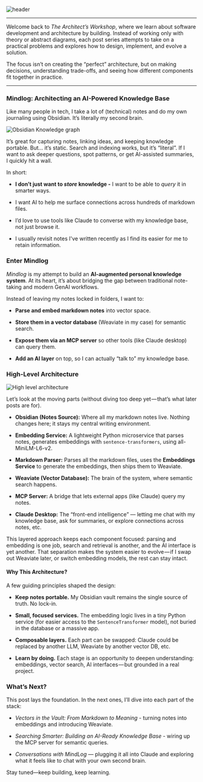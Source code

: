 ![header](https://cdn.hashnode.com/res/hashnode/image/upload/v1755776465513/1a2356c4-a30a-4faf-a266-e349add16d55.jpeg)

---

Welcome back to *The Architect’s Workshop*, where we learn about software development and architecture by building. Instead of working only with theory or abstract diagrams, each post series attempts to take on a practical problems and explores how to design, implement, and evolve a solution.

The focus isn’t on creating the “perfect” architecture, but on making decisions, understanding trade-offs, and seeing how different components fit together in practice. 

---

### Mindlog: Architecting an AI-Powered Knowledge Base

Like many people in tech, I take a lot of (technical) notes and do my own journaling using Obsidian. It’s literally my second brain. 

![Obsidian Knowledge graph](https://cdn-images-1.medium.com/max/1320/1*7RJowAaYZik7_Go61AmyTA.png)

It’s great for capturing notes, linking ideas, and keeping knowledge portable. But… it’s static. Search and indexing works, but it’s “literal”. If I want to ask deeper questions, spot patterns, or get AI-assisted summaries, I quickly hit a wall.

In short:

* **I don’t just want to *store* knowledge -** I want to be able to *query* it in smarter ways.
    
* I want AI to help me surface connections across hundreds of markdown files.
    
* I’d love to use tools like Claude to converse with my knowledge base, not just browse it.

* I usually revisit notes I've written recently as I find its easier for me to retain information.

### Enter Mindlog

*Mindlog* is my attempt to build an **AI-augmented personal knowledge system**. At its heart, it’s about bridging the gap between traditional note-taking and modern GenAI workflows.

Instead of leaving my notes locked in folders, I want to:

* **Parse and embed markdown notes** into vector space.
    
* **Store them in a vector database** (Weaviate in my case) for semantic search.
    
* **Expose them via an MCP server** so other tools (like Claude desktop) can query them.
    
* **Add an AI layer** on top, so I can actually “talk to” my knowledge base.
    

### High-Level Architecture

![High level architecture](https://cdn-images-1.medium.com/max/1320/1*895wmE9BDscgqQsdgZfGNg.png)

Let’s look at the moving parts (without diving too deep yet — that’s what later posts are for).

* **Obsidian (Notes Source):** Where all my markdown notes live. Nothing changes here; it stays my central writing environment.
    
* **Embedding Service:** A lightweight Python microservice that parses notes, generates embeddings with `sentence-transformers`, using all-MiniLM-L6-v2. 
    
* **Markdown Parser:** Parses all the markdown files, uses the **Embeddings Service** to generate the embeddings, then ships them to Weaviate.
    
* **Weaviate (Vector Database):** The brain of the system, where semantic search happens.
    
* **MCP Server:** A bridge that lets external apps (like Claude) query my notes.
    
* **Claude Desktop:** The “front-end intelligence” — letting me chat with my knowledge base, ask for summaries, or explore connections across notes, etc.
    

This layered approach keeps each component focused: parsing and embedding is one job, search and retrieval is another, and the AI interface is yet another. That separation makes the system easier to evolve — if I swap out Weaviate later, or switch embedding models, the rest can stay intact.

#### Why This Architecture?

A few guiding principles shaped the design:

* **Keep notes portable.** My Obsidian vault remains the single source of truth. No lock-in.
    
* **Small, focused services.** The embedding logic lives in a tiny Python service (for easier access to the `SentenceTransformer` model), not buried in the database or a massive app.
    
* **Composable layers.** Each part can be swapped: Claude could be replaced by another LLM, Weaviate by another vector DB, etc.
    
* **Learn by doing.** Each stage is an opportunity to deepen understanding: embeddings, vector search, AI interfaces — but grounded in a real project.
    

### What’s Next?

This post lays the foundation. In the next ones, I’ll dive into each part of the stack:

* *Vectors in the Vault: From Markdown to Meaning* - turning notes into embeddings and introducing Weaviate.
    
* *Searching Smarter: Building an AI-Ready Knowledge Base* - wiring up the MCP server for semantic queries.
    
* *Conversations with MindLog* — plugging it all into Claude and exploring what it feels like to chat with your own second brain.
    

Stay tuned—keep building, keep learning.